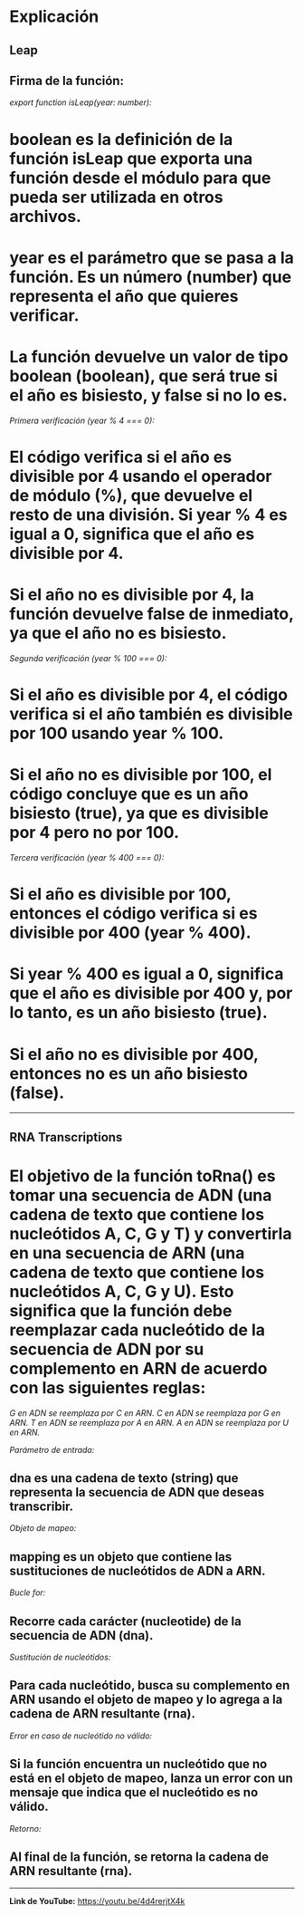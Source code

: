 # Explicación

**Leap**
---
## Firma de la función:
*export function isLeap(year: number):* 
# boolean es la definición de la función isLeap que exporta una función desde el módulo para que pueda ser utilizada en otros archivos.
# year es el parámetro que se pasa a la función. Es un número (number) que representa el año que quieres verificar.
# La función devuelve un valor de tipo boolean (boolean), que será true si el año es bisiesto, y false si no lo es.

*Primera verificación (year % 4 === 0):*
# El código verifica si el año es divisible por 4 usando el operador de módulo (%), que devuelve el resto de una división. Si year % 4 es igual a 0, significa que el año es divisible por 4.
# Si el año no es divisible por 4, la función devuelve false de inmediato, ya que el año no es bisiesto.

*Segunda verificación (year % 100 === 0):*
# Si el año es divisible por 4, el código verifica si el año también es divisible por 100 usando year % 100.
# Si el año no es divisible por 100, el código concluye que es un año bisiesto (true), ya que es divisible por 4 pero no por 100.

*Tercera verificación (year % 400 === 0):*
# Si el año es divisible por 100, entonces el código verifica si es divisible por 400 (year % 400).
# Si year % 400 es igual a 0, significa que el año es divisible por 400 y, por lo tanto, es un año bisiesto (true).
# Si el año no es divisible por 400, entonces no es un año bisiesto (false).
---

**RNA Transcriptions**
---
# El objetivo de la función toRna() es tomar una secuencia de ADN (una cadena de texto que contiene los nucleótidos A, C, G y T) y convertirla en una secuencia de ARN (una cadena de texto que contiene los nucleótidos A, C, G y U). Esto significa que la función debe reemplazar cada nucleótido de la secuencia de ADN por su complemento en ARN de acuerdo con las siguientes reglas:

*G en ADN se reemplaza por C en ARN.*
*C en ADN se reemplaza por G en ARN.*
*T en ADN se reemplaza por A en ARN.*
*A en ADN se reemplaza por U en ARN.*

*Parámetro de entrada:*
## dna es una cadena de texto (string) que representa la secuencia de ADN que deseas transcribir.

*Objeto de mapeo:*
## mapping es un objeto que contiene las sustituciones de nucleótidos de ADN a ARN.

*Bucle for:*
## Recorre cada carácter (nucleotide) de la secuencia de ADN (dna).

*Sustitución de nucleótidos:*
## Para cada nucleótido, busca su complemento en ARN usando el objeto de mapeo y lo agrega a la cadena de ARN resultante (rna).

*Error en caso de nucleótido no válido:*
## Si la función encuentra un nucleótido que no está en el objeto de mapeo, lanza un error con un mensaje que indica que el nucleótido es no válido.
*Retorno:*
## Al final de la función, se retorna la cadena de ARN resultante (rna).
---

**Link de YouTube:** https://youtu.be/4d4rerjtX4k 